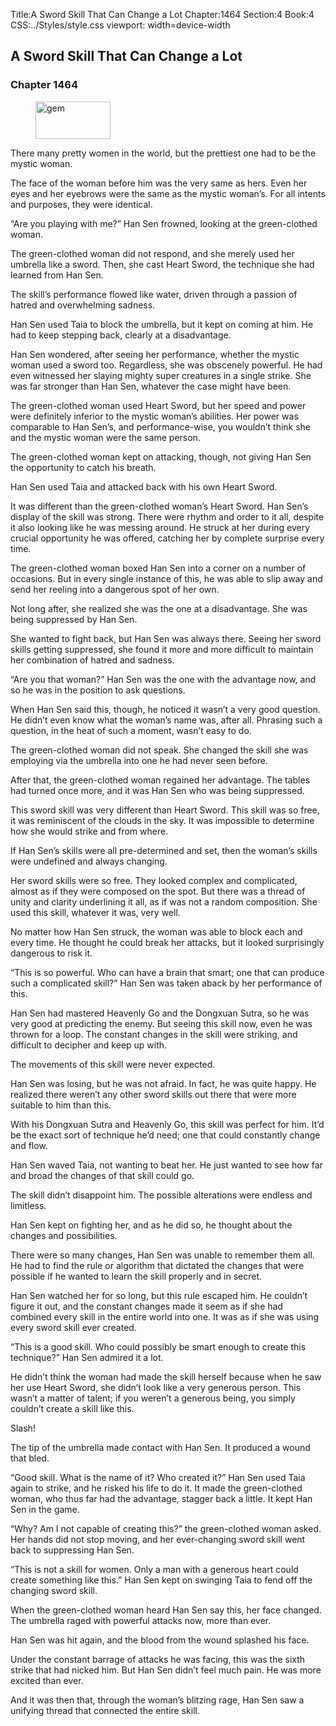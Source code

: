 Title:A Sword Skill That Can Change a Lot 
Chapter:1464 
Section:4 
Book:4 
CSS:../Styles/style.css 
viewport: width=device-width
  
## A Sword Skill That Can Change a Lot
### Chapter 1464 
<figure>
	<img src="../Images/gem.gif" alt="gem" id="gem" width="120" height="60" />
</figure>
  

  
  There many pretty women in the world, but the prettiest one had to be the mystic woman.

The face of the woman before him was the very same as hers. Even her eyes and her eyebrows were the same as the mystic woman’s. For all intents and purposes, they were identical.

“Are you playing with me?” Han Sen frowned, looking at the green-clothed woman.

The green-clothed woman did not respond, and she merely used her umbrella like a sword. Then, she cast Heart Sword, the technique she had learned from Han Sen.

The skill’s performance flowed like water, driven through a passion of hatred and overwhelming sadness.

Han Sen used Taia to block the umbrella, but it kept on coming at him. He had to keep stepping back, clearly at a disadvantage.

Han Sen wondered, after seeing her performance, whether the mystic woman used a sword too. Regardless, she was obscenely powerful. He had even witnessed her slaying mighty super creatures in a single strike. She was far stronger than Han Sen, whatever the case might have been.

The green-clothed woman used Heart Sword, but her speed and power were definitely inferior to the mystic woman’s abilities. Her power was comparable to Han Sen’s, and performance-wise, you wouldn’t think she and the mystic woman were the same person.

The green-clothed woman kept on attacking, though, not giving Han Sen the opportunity to catch his breath.

Han Sen used Taia and attacked back with his own Heart Sword.

It was different than the green-clothed woman’s Heart Sword. Han Sen’s display of the skill was strong. There were rhythm and order to it all, despite it also looking like he was messing around. He struck at her during every crucial opportunity he was offered, catching her by complete surprise every time.

The green-clothed woman boxed Han Sen into a corner on a number of occasions. But in every single instance of this, he was able to slip away and send her reeling into a dangerous spot of her own.

Not long after, she realized she was the one at a disadvantage. She was being suppressed by Han Sen.

She wanted to fight back, but Han Sen was always there. Seeing her sword skills getting suppressed, she found it more and more difficult to maintain her combination of hatred and sadness.

“Are you that woman?” Han Sen was the one with the advantage now, and so he was in the position to ask questions.

When Han Sen said this, though, he noticed it wasn’t a very good question. He didn’t even know what the woman’s name was, after all. Phrasing such a question, in the heat of such a moment, wasn’t easy to do.

The green-clothed woman did not speak. She changed the skill she was employing via the umbrella into one he had never seen before.

After that, the green-clothed woman regained her advantage. The tables had turned once more, and it was Han Sen who was being suppressed.

This sword skill was very different than Heart Sword. This skill was so free, it was reminiscent of the clouds in the sky. It was impossible to determine how she would strike and from where.

If Han Sen’s skills were all pre-determined and set, then the woman’s skills were undefined and always changing.

Her sword skills were so free. They looked complex and complicated, almost as if they were composed on the spot. But there was a thread of unity and clarity underlining it all, as if was not a random composition. She used this skill, whatever it was, very well.

No matter how Han Sen struck, the woman was able to block each and every time. He thought he could break her attacks, but it looked surprisingly dangerous to risk it.

“This is so powerful. Who can have a brain that smart; one that can produce such a complicated skill?” Han Sen was taken aback by her performance of this.

Han Sen had mastered Heavenly Go and the Dongxuan Sutra, so he was very good at predicting the enemy. But seeing this skill now, even he was thrown for a loop. The constant changes in the skill were striking, and difficult to decipher and keep up with.

The movements of this skill were never expected.

Han Sen was losing, but he was not afraid. In fact, he was quite happy. He realized there weren’t any other sword skills out there that were more suitable to him than this.

With his Dongxuan Sutra and Heavenly Go, this skill was perfect for him. It’d be the exact sort of technique he’d need; one that could constantly change and flow.

Han Sen waved Taia, not wanting to beat her. He just wanted to see how far and broad the changes of that skill could go.

The skill didn’t disappoint him. The possible alterations were endless and limitless.

Han Sen kept on fighting her, and as he did so, he thought about the changes and possibilities.

There were so many changes, Han Sen was unable to remember them all. He had to find the rule or algorithm that dictated the changes that were possible if he wanted to learn the skill properly and in secret.

Han Sen watched her for so long, but this rule escaped him. He couldn’t figure it out, and the constant changes made it seem as if she had combined every skill in the entire world into one. It was as if she was using every sword skill ever created.

“This is a good skill. Who could possibly be smart enough to create this technique?” Han Sen admired it a lot.

He didn’t think the woman had made the skill herself because when he saw her use Heart Sword, she didn’t look like a very generous person. This wasn’t a matter of talent; if you weren’t a generous being, you simply couldn’t create a skill like this.

Slash!

The tip of the umbrella made contact with Han Sen. It produced a wound that bled.

“Good skill. What is the name of it? Who created it?” Han Sen used Taia again to strike, and he risked his life to do it. It made the green-clothed woman, who thus far had the advantage, stagger back a little. It kept Han Sen in the game.

“Why? Am I not capable of creating this?” the green-clothed woman asked. Her hands did not stop moving, and her ever-changing sword skill went back to suppressing Han Sen.

“This is not a skill for women. Only a man with a generous heart could create something like this.” Han Sen kept on swinging Taia to fend off the changing sword skill.

When the green-clothed woman heard Han Sen say this, her face changed. The umbrella raged with powerful attacks now, more than ever.

Han Sen was hit again, and the blood from the wound splashed his face.

Under the constant barrage of attacks he was facing, this was the sixth strike that had nicked him. But Han Sen didn’t feel much pain. He was more excited than ever.

And it was then that, through the woman’s blitzing rage, Han Sen saw a unifying thread that connected the entire skill.
